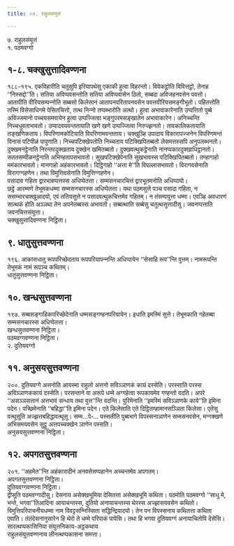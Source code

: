 ```yaml
---
title: ०७. राहुलसंयुत्तं

---
```

७. राहुलसंयुत्तं  
१. पठमवग्गो  


## १-८. चक्खुसुत्तादिवण्णना

१८८-१९५. एकविहारीति चतूसुपि इरियापथेसु एकाकी हुत्वा विहरन्तो। विवेकट्ठोति विवित्तट्ठो, तेनाह ‘‘निस्सद्दो’’ति। सतिया अविप्पवसन्तोति सतिया अविप्पवासेन ठितो, सब्बदा अविजहनवसेन पवत्तो। आतापीति वीरियसम्पन्‍नोति सब्बसो किलेसानं आतापनपरितापनवसेन पवत्तवीरियसमङ्गीभूतो। पहितत्तोति तस्मिं विसेसाधिगमे पेसितचित्तो, तत्थ निन्‍नो तप्पब्भारोति अत्थो। हुत्वा अभावाकारेनाति उप्पत्तितो पुब्बे अविज्‍जमानो पच्‍चयसमवायेन हुत्वा उप्पज्‍जित्वा भङ्गुपरमसङ्खातेन अभावाकारेन। अनिच्‍चन्ति निच्‍चधुवताभावतो। उप्पादवयवन्ततायाति खणे खणे उप्पज्‍जित्वा निरुज्झनतो। तावकालिकतायाति तङ्खणिकताय। विपरिणामकोटियाति विपरिणामवन्तताय। चक्खुञ्हि उपादाय विकारापज्‍जनेन विपरिणमन्तं विनासं पटिपीळं पापुणाति। निच्‍चपटिक्खेपतोति निच्‍चताय पटिक्खिपितब्बतो लेसमत्तस्सपि अनुपलब्भनतो। दुक्खमनट्ठेनाति निरन्तरदुक्खताय दुक्खेन खमितब्बतो। दुक्खवत्थुकट्ठेनाति नानप्पकारदुक्खाधिट्ठानतो। सततसम्पीळनट्ठेनाति अभिण्हतापसभावतो। सुखपटिक्खेपेनाति सुखभावस्स पटिक्खिपितब्बतो। तण्हागाहो ममंकारभावतो। मानगाहो अहंकारभावतो। दिट्ठिगाहो ‘‘अत्ता मे’’ति विपल्‍लासभावतो। विरागवसेनाति विरागग्गहणेन। तथा विमुत्तिवसेनाति विमुत्तिग्गहणेन।  
पसादाव गहिता द्वारभावप्पत्तस्स अधिप्पेतत्ता। सम्मसनचारचित्तं द्वारभूतमनोति अधिप्पायो।  
छट्ठे आरम्मणे तेभूमकधम्मा सम्मसनचारस्स अधिप्पेतत्ता। यथा पठमसुत्ते पञ्‍च पसादा गहिता, न ससम्भारचक्खुआदयो, एवं ततियसुत्ते न पसादवत्थुकचित्तमेव गहितम्। न तंसम्पयुत्ता धम्मा। एवञ्हि अवधारणं सात्थकं होति अञ्‍ञथा तेन अपनेतब्बस्स अभावतो। सब्बत्थाति सब्बेसु चतुत्थसुत्तादीसु। जवनप्पत्ताति जवनचित्तसंयुत्ता।  
चक्खुसुत्तादिवण्णना निट्ठिता।  


## ९. धातुसुत्तवण्णना

१९६. आकासधातु रूपपरिच्छेदताय रूपपरियापन्‍नन्ति अधिप्पायेन ‘‘सेसाहि रूप’’न्ति वुत्तम्। नामरूपन्ति तेभूमकं नामं रूपञ्‍च कथितम्।  
धातुसुत्तवण्णना निट्ठिता।  


## १०. खन्धसुत्तवण्णना

१९७. सब्बसङ्गाहिकपरिच्छेदेनाति धम्मसङ्गण्हनपरियायेन। इधाति इमस्मिं सुत्ते। तेभूमकाति गहेतब्बा सम्मसनचारस्स अधिप्पेतत्ता।  
खन्धसुत्तवण्णना निट्ठिता।  
पठमवग्गवण्णना निट्ठिता।  
२. दुतियवग्गो  


## ११. अनुसयसुत्तवण्णना

२००. दुतियवग्गे अत्तनोति आयस्मा राहुलो अत्तनो सविञ्‍ञाणकं कायं दस्सेति। परस्साति परस्स अविञ्‍ञाणककायं दस्सेति। परसन्ताने वा अरूपे धम्मे अग्गहेत्वा रूपकायमेव गण्हन्तो वदति। अपरे ‘‘असञ्‍ञसत्तानं अत्तभावं सन्धाय तथा वुत्त’’न्ति वदन्ति। पुरिमेनाति ‘‘इमस्मिं सविञ्‍ञाणके काये’’ति इमिना पदेन। पच्छिमेनाति ‘‘बहिद्धा’’ति इमिना पदेन। एते किलेसाति एते दिट्ठितण्हामानसञ्‍ञिता किलेसा। एतेसु वत्थूसूति अज्झत्तबहिद्धावत्थूसु। सम्म…पे॰… पस्सतीति पुब्बभागे विपस्सनाञाणेन सम्मसनवसेन, मग्गक्खणे अभिसमयवसेन सुट्ठु अत्तपच्‍चक्खेन ञाणेन पस्सति।  
अनुसयसुत्तवण्णना निट्ठिता।  


## १२. अपगतसुत्तवण्णना

२०१. ‘‘अहमेत’’न्ति अहंकारादीनं अनवसेसप्पहानेन अच्‍चन्तमेव अपगतम्।  
अपगतसुत्तवण्णना निट्ठिता।  
दुतियवग्गवण्णना निट्ठिता।  
द्वीसूति पठमवग्गादीसु। देसनाय असेक्खभूमिया देसितत्ता असेक्खभूमि कथिता। पठमोति पठमवग्गो ‘‘साधु मे, भन्ते, भगवा’’तिआदिना आयाचन्तस्स, दुतियो अनायाचन्तस्स थेरस्स अज्झासयवसेन कथितो। विमुत्तिपरिपाचनीयधम्मा नाम विवट्टसन्‍निस्सिता सद्धिन्द्रियादयो। तेन पन विपस्सनाय कथितत्ता कथिता एवाति। तंतंदेसनानुसारेन हि थेरो ते धम्मे परिपाकं पापेसि। तथा हि भगवा दुतियवग्गं अनायाचितोपि देसेसि।  
सारत्थप्पकासिनिया संयुत्तनिकाय-अट्ठकथाय  
राहुलसंयुत्तवण्णनाय लीनत्थप्पकासना समत्ता।  